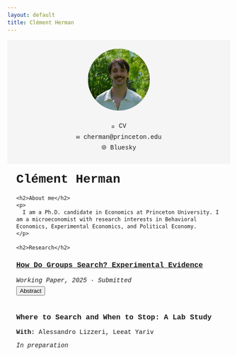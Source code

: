 ```yaml
---
layout: default
title: Clément Herman
---
```


<style>
  body {
  font-family: "Courier New", Courier, monospace;
}
  .container {
    display: flex;
    flex-wrap: wrap;
    max-width: 1000px;
    margin: 0 auto;
  }
  .sidebar {
    flex: 1 1 30%;
    padding: 20px;
    background-color: #f5f5f5;
    min-width: 200px;
    box-sizing: border-box;
    text-align: center;
  }
  .sidebar img {
    border-radius: 50%;
    width: 140px;
    height: 140px;
    object-fit: cover;
    margin-bottom: 15px;
  }
  .sidebar a {
    display: block;
    margin: 8px 0;
    text-decoration: none;
  }

  .main-content {
    flex: 1 1 70%;
    padding: 20px;
    box-sizing: border-box;
  }

  h1 {
    margin-top: 0;
  }

  .abstract {
    display: none;
    margin-top: 5px;
  }

  button {
    margin-top: 5px;
  }

  .project {
  margin-bottom: 40px;
}
</style>

<div class="container">

  <div class="sidebar">
    <img src="photo_clement.jpg" alt="Photo de Clément Herman">
    <a href="https://drive.google.com/file/d/1Gekom_rW1KhPX_Iw3T6jO6h6VYKndLcB/view?usp=share_link" target="_blank">📄 CV</a>
    <a href="mailto:cherman@princeton.edu">✉️ cherman@princeton.edu</a>
    <a href="https://bsky.app/profile/clemherm.bsky.social" target="_blank">🌐 Bluesky</a>
  </div>

  <div class="main-content">
    <h1>Clément Herman</h1>

    <h2>About me</h2>
    <p>
      I am a Ph.D. candidate in Economics at Princeton University. I am a microeconomist with research interests in Behavioral Economics, Experimental Economics, and Political Economy.
    </p>

    <h2>Research</h2>

<div class="project">
  <h3><a href="https://drive.google.com/file/d/1y5wnjRmn4bTxqYAMbl-4sAGgy0OrtrPL/view?usp=share_link" target="_blank">How Do Groups Search? Experimental Evidence</a></h3>
  <em>Working Paper, 2025 · Submitted</em><br>
  <button onclick="toggleAbstract('abs1')">Abstract</button>
  <div class="abstract" id="abs1">
    <p>Searching for a suitable alternative—whether in research teams, hiring committees, or households—is often a collective process, combining the trade-offs of individual search with the challenges of group decision-making. We study collective search in laboratory experiments, where groups of participants sequentially sample alternatives. We vary the stopping-decision rule and the alignment of group members’ preferences, and compare group behavior to that of individuals under otherwise identical conditions. Several patterns emerge. While individuals tend to undersearch, groups examine more alternatives, particularly when unanimity is required to stop. When preferences are aligned, group search generates beneficial effects: participants raise their standards, and low-value alternatives are more likely to be rejected. When preferences are misaligned, however, group search generates detrimental effects: high-value alternatives are often rejected, and participants adopt lower standards. These findings reveal a new channel, the sequential exploration of alternatives, through which groups can outperform or underperform individual decision-making.</p>
  </div>
</div>

<div class="project">
  <h3>Where to Search and When to Stop: A Lab Study</h3>
  <p><strong>With:</strong> Alessandro Lizzeri, Leeat Yariv</p>
  <em>In preparation</em>
</div>


  </div>
</div>

<script>
function toggleAbstract(id) {
  var x = document.getElementById(id);
  if (x.style.display === "none" || x.style.display === "") {
    x.style.display = "block";
  } else {
    x.style.display = "none";
  }
}
</script>
